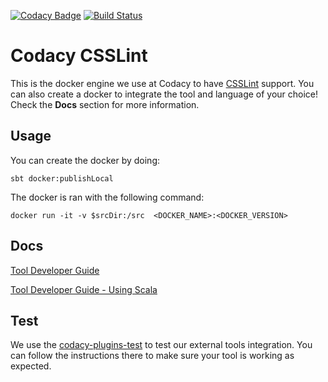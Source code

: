 [![Codacy Badge](https://api.codacy.com/project/badge/Grade/5c2f9919b4de41349383b57b8e008dfd)](https://www.codacy.com/app/Codacy/codacy-csslint?utm_source=github.com&amp;utm_medium=referral&amp;utm_content=codacy/codacy-csslint&amp;utm_campaign=Badge_Grade)
[![Build Status](https://circleci.com/gh/codacy/codacy-csslint.svg?style=shield&circle-token=:circle-token)](https://circleci.com/gh/codacy/codacy-csslint)

# Codacy CSSLint

This is the docker engine we use at Codacy to have [CSSLint](http://csslint.net/) support.
You can also create a docker to integrate the tool and language of your choice!
Check the **Docs** section for more information.

## Usage

You can create the docker by doing:

```
sbt docker:publishLocal
```

The docker is ran with the following command:

```
docker run -it -v $srcDir:/src  <DOCKER_NAME>:<DOCKER_VERSION>
```

## Docs

[Tool Developer Guide](https://support.codacy.com/hc/en-us/articles/207994725-Tool-Developer-Guide)

[Tool Developer Guide - Using Scala](https://support.codacy.com/hc/en-us/articles/207280379-Tool-Developer-Guide-Using-Scala)

## Test

We use the [codacy-plugins-test](https://github.com/codacy/codacy-plugins-test) to test our external tools integration.
You can follow the instructions there to make sure your tool is working as expected.
